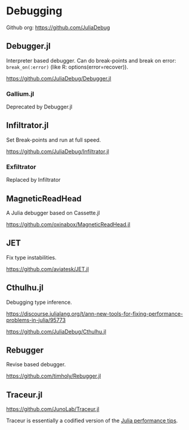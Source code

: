 # Debugging

Github org: https://github.com/JuliaDebug

## Debugger.jl

Interpreter based debugger. 
Can do break-points and break on error: `break_on(:error)` (like R: options(error=recover)).

https://github.com/JuliaDebug/Debugger.jl


### Gallium.jl

Deprecated by Debugger.jl


## Infiltrator.jl

Set Break-points and run at full speed. 

https://github.com/JuliaDebug/Infiltrator.jl


### Exfiltrator

Replaced by Infiltrator

## MagneticReadHead 

A Julia debugger based on Cassette.jl

https://github.com/oxinabox/MagneticReadHead.jl

## JET

Fix type instabilities.

https://github.com/aviatesk/JET.jl

## Cthulhu.jl

Debugging type inference.

https://discourse.julialang.org/t/ann-new-tools-for-fixing-performance-problems-in-julia/95773

https://github.com/JuliaDebug/Cthulhu.jl


## Rebugger

Revise based debugger.

https://github.com/timholy/Rebugger.jl


## Traceur.jl
https://github.com/JunoLab/Traceur.jl

Traceur is essentially a codified version of the [Julia performance tips](https://docs.julialang.org/en/v1/manual/performance-tips/). 
